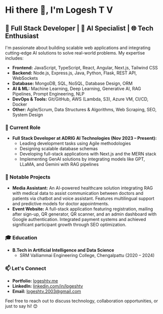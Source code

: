 # Hi there 👋, I'm Logesh T V

## 🚀 Full Stack Developer | 🤖 AI Specialist | 🌐 Tech Enthusiast

I'm passionate about building scalable web applications and integrating cutting-edge AI solutions to solve real-world problems. My expertise includes:

- **Frontend:** JavaScript, TypeScript, React, Angular, Next.js, Tailwind CSS
- **Backend:** Node.js, Express.js, Java, Python, Flask, REST API, WebSockets
- **Database:** MongoDB, SQL, NoSQL, Database Design, ORM
- **AI & ML:** Machine Learning, Deep Learning, Generative AI, RAG Pipelines, Prompt Engineering, NLP
- **DevOps & Tools:** Git/GitHub, AWS (Lambda, S3), Azure VM, CI/CD, Docker
- **Other:** Agile/Scrum, Data Structures & Algorithms, Web Scraping, SEO, System Design

### 🔭 Current Role
- **Full Stack Developer at ADRIG AI Technologies (Nov 2023 – Present):**
  - Leading development tasks using Agile methodologies
  - Designing scalable database schemas
  - Developing full-stack applications with Next.js and the MERN stack
  - Implementing GenAI solutions by integrating models like GPT, LLaMA, and Gemini with RAG pipelines

### 🌟 Notable Projects
- **Media Assistant:** An AI-powered healthcare solution integrating RAG with medical data to assist communication between doctors and patients via chatbot and voice assistant. Features multilingual support and predictive models for doctor appointments.
- **Event Website:** A full-stack application featuring registration, mailing after sign-up, QR generator, QR scanner, and an admin dashboard with Google authentication. Integrated payment systems and achieved significant participant growth through SEO optimization.

### 🎓 Education
- **B.Tech in Artificial Intelligence and Data Science**
  - SRM Valliammai Engineering College, Chengalpattu (2020 – 2024)

### 📫 Let's Connect
- **Portfolio:** [logeshtv.me](https://logeshtv.me/)
- **LinkedIn:** [linkedin.com/in/logeshtv](https://linkedin.com/in/logeshtv)
- **Email:** logeshtv.2003@gmail.com

Feel free to reach out to discuss technology, collaboration opportunities, or just to say hi! 😊
